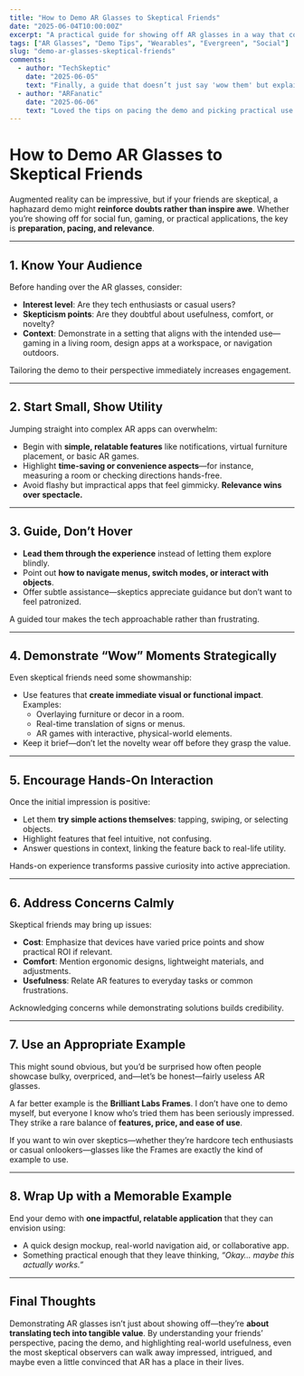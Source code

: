 ```yaml
---
title: "How to Demo AR Glasses to Skeptical Friends"
date: "2025-06-04T10:00:00Z"
excerpt: "A practical guide for showing off AR glasses in a way that convinces even the most doubtful friends of their usefulness and fun factor."
tags: ["AR Glasses", "Demo Tips", "Wearables", "Evergreen", "Social"]
slug: "demo-ar-glasses-skeptical-friends"
comments:
  - author: "TechSkeptic"
    date: "2025-06-05"
    text: "Finally, a guide that doesn’t just say 'wow them' but explains how to actually make it relatable."
  - author: "ARFanatic"
    date: "2025-06-06"
    text: "Loved the tips on pacing the demo and picking practical use cases. Makes a big difference."
---
```


# How to Demo AR Glasses to Skeptical Friends

Augmented reality can be impressive, but if your friends are skeptical, a haphazard demo might **reinforce doubts rather than inspire awe**. Whether you’re showing off for social fun, gaming, or practical applications, the key is **preparation, pacing, and relevance**.

---

## 1. Know Your Audience

Before handing over the AR glasses, consider:

- **Interest level**: Are they tech enthusiasts or casual users?  
- **Skepticism points**: Are they doubtful about usefulness, comfort, or novelty?  
- **Context**: Demonstrate in a setting that aligns with the intended use—gaming in a living room, design apps at a workspace, or navigation outdoors.

Tailoring the demo to their perspective immediately increases engagement.

---

## 2. Start Small, Show Utility

Jumping straight into complex AR apps can overwhelm:

- Begin with **simple, relatable features** like notifications, virtual furniture placement, or basic AR games.  
- Highlight **time-saving or convenience aspects**—for instance, measuring a room or checking directions hands-free.  
- Avoid flashy but impractical apps that feel gimmicky. **Relevance wins over spectacle.**

---

## 3. Guide, Don’t Hover

- **Lead them through the experience** instead of letting them explore blindly.  
- Point out **how to navigate menus, switch modes, or interact with objects**.  
- Offer subtle assistance—skeptics appreciate guidance but don’t want to feel patronized.

A guided tour makes the tech approachable rather than frustrating.

---

## 4. Demonstrate “Wow” Moments Strategically

Even skeptical friends need some showmanship:

- Use features that **create immediate visual or functional impact**. Examples:  
  - Overlaying furniture or decor in a room.  
  - Real-time translation of signs or menus.  
  - AR games with interactive, physical-world elements.  
- Keep it brief—don’t let the novelty wear off before they grasp the value.

---

## 5. Encourage Hands-On Interaction

Once the initial impression is positive:

- Let them **try simple actions themselves**: tapping, swiping, or selecting objects.  
- Highlight features that feel intuitive, not confusing.  
- Answer questions in context, linking the feature back to real-life utility.

Hands-on experience transforms passive curiosity into active appreciation.

---

## 6. Address Concerns Calmly

Skeptical friends may bring up issues:

- **Cost**: Emphasize that devices have varied price points and show practical ROI if relevant.  
- **Comfort**: Mention ergonomic designs, lightweight materials, and adjustments.  
- **Usefulness**: Relate AR features to everyday tasks or common frustrations.

Acknowledging concerns while demonstrating solutions builds credibility.

---

## 7. Use an Appropriate Example

This might sound obvious, but you’d be surprised how often people showcase bulky, overpriced, and—let’s be honest—fairly useless AR glasses.  

A far better example is the **Brilliant Labs Frames**. I don’t have one to demo myself, but everyone I know who’s tried them has been seriously impressed. They strike a rare balance of **features, price, and ease of use**.  

If you want to win over skeptics—whether they’re hardcore tech enthusiasts or casual onlookers—glasses like the Frames are exactly the kind of example to use.

---

## 8. Wrap Up with a Memorable Example

End your demo with **one impactful, relatable application** that they can envision using:

- A quick design mockup, real-world navigation aid, or collaborative app.  
- Something practical enough that they leave thinking, *“Okay… maybe this actually works.”*

---

## Final Thoughts

Demonstrating AR glasses isn’t just about showing off—they’re **about translating tech into tangible value**. By understanding your friends’ perspective, pacing the demo, and highlighting real-world usefulness, even the most skeptical observers can walk away impressed, intrigued, and maybe even a little convinced that AR has a place in their lives.
